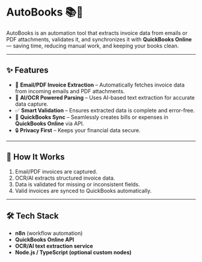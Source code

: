 # AutoBooks 📚🤖

AutoBooks is an automation tool that extracts invoice data from emails or PDF attachments, validates it, and synchronizes it with **QuickBooks Online** — saving time, reducing manual work, and keeping your books clean.

---

## ✨ Features
- 📩 **Email/PDF Invoice Extraction** – Automatically fetches invoice data from incoming emails and PDF attachments.  
- 🧠 **AI/OCR Powered Parsing** – Uses AI-based text extraction for accurate data capture.  
- ✅ **Smart Validation** – Ensures extracted data is complete and error-free.  
- 🔗 **QuickBooks Sync** – Seamlessly creates bills or expenses in **QuickBooks Online** via API.  
- 🔒 **Privacy First** – Keeps your financial data secure.  

---

## 🚀 How It Works
1. Email/PDF invoices are captured.  
2. OCR/AI extracts structured invoice data.  
3. Data is validated for missing or inconsistent fields.  
4. Valid invoices are synced to QuickBooks automatically.  

---

## 🛠️ Tech Stack
- **n8n** (workflow automation)  
- **QuickBooks Online API**  
- **OCR/AI text extraction service**  
- **Node.js / TypeScript (optional custom nodes)**  


